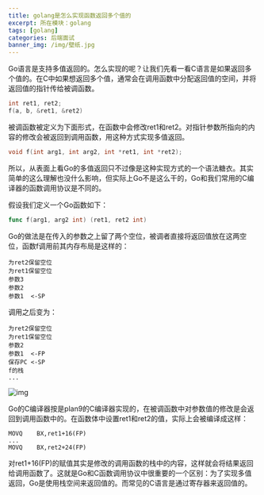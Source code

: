 ```yaml
---
title: golang是怎么实现函数返回多个值的
excerpt: 所在模块：golang
tags: [golang]
categories: 后端面试
banner_img: /img/壁纸.jpg
---
```


Go语言是支持多值返回的。怎么实现的呢？让我们先看一看C语言是如果返回多个值的。在C中如果想返回多个值，通常会在调用函数中分配返回值的空间，并将返回值的指针传给被调函数。

```c
int ret1, ret2;
f(a, b, &ret1, &ret2)
```

被调函数被定义为下面形式，在函数中会修改ret1和ret2。对指针参数所指向的内容的修改会被返回到调用函数，用这种方式实现多值返回。

```c
void f(int arg1, int arg2, int *ret1, int *ret2);
```

所以，从表面上看Go的多值返回只不过像是这种实现方式的一个语法糖衣。其实简单的这么理解也没什么影响，但实际上Go不是这么干的，Go和我们常用的C编译器的函数调用协议是不同的。

假设我们定义一个Go函数如下：

```go
func f(arg1, arg2 int) (ret1, ret2 int)
```

Go的做法是在传入的参数之上留了两个空位，被调者直接将返回值放在这两空位，函数f调用前其内存布局是这样的：

```
为ret2保留空位
为ret1保留空位
参数3
参数2
参数1  <-SP 
```

调用之后变为：

```
为ret2保留空位
为ret1保留空位
参数2
参数1  <-FP
保存PC <-SP
f的栈
...
```

![img](https://tiancaiamao.gitbooks.io/go-internals/content/zh/images/3.2.funcall.jpg?raw=true)

Go的C编译器按是plan9的C编译器实现的，在被调函数中对参数值的修改是会返回到调用函数中的。在函数体中设置ret1和ret2的值，实际上会被编译成这样：

```
MOVQ    BX,ret1+16(FP)
...
MOVQ    BX,ret2+24(FP)
```

对ret1+16(FP)的赋值其实是修改的调用函数的栈中的内容，这样就会将结果返回给调用函数了。这就是Go和C函数调用协议中很重要的一个区别：为了实现多值返回，Go是使用栈空间来返回值的。而常见的C语言是通过寄存器来返回值的。
